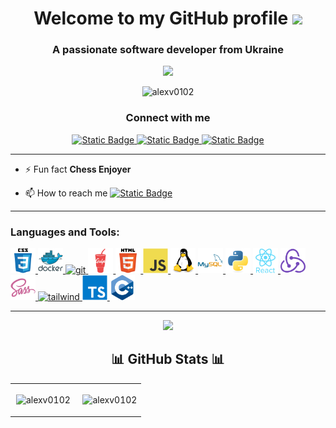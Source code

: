 <h1 align="center">Welcome to my GitHub profile   <img src="https://media.giphy.com/media/hvRJCLFzcasrR4ia7z/giphy.gif" width="30px"/></h1>
<h3 align="center">A passionate software developer from Ukraine</h3>
<p align="center"><img  src='https://media4.giphy.com/media/v1.Y2lkPTc5MGI3NjExMjhyM205ZWswZHNkZm43eTJ2MnI2bXUzMWo2eWJhOXNyZHB6NmMzMiZlcD12MV9pbnRlcm5hbF9naWZfYnlfaWQmY3Q9Zw/qgQUggAC3Pfv687qPC/giphy.gif'/></p>
<p align="center"> <img src="https://komarev.com/ghpvc/?username=alexv0102&label=Profile%20views&color=0e75b6&style=flat" alt="alexv0102" /> </p>


<h3 align="center">Connect with me</h3>
<div align="center">
  <a href='https://djinni.co/q/d87b6f12dd/'><img alt="Static Badge" src="https://img.shields.io/badge/Oleksandr%20Vasyliev-blue?style=flat&logo=django&link=https%3A%2F%2Fdjinni.co%2Fq%2Fd87b6f12dd%2F" > </a>
  <a href='https://dou.ua/users/alexv0102/' ><img alt="Static Badge" src="https://img.shields.io/badge/DOU-black?style=flat&logo=d&link=https%3A%2F%2Fdou.ua%2Fusers%2Falexv0102%2F"> </a> <a href='https://www.linkedin.com/in/oleksandr-v-0a6389244/' ><img alt="Static Badge" src="https://img.shields.io/badge/Oleksandr%20Vasyliev-blue?style=flat&logo=linkedin&link=https%3A%2F%2Fwww.linkedin.com%2Fin%2Foleksandr-v-0a6389244%2F"></a>
</div>


---

- ⚡ Fun fact **Chess Enjoyer**
  
- 📫 How to reach me <a href='https://www.linkedin.com/in/oleksandr-v-0a6389244/' ><img alt="Static Badge" src="https://img.shields.io/badge/Oleksandr%20Vasyliev-blue?style=flat&logo=linkedin&link=https%3A%2F%2Fwww.linkedin.com%2Fin%2Foleksandr-v-0a6389244%2F"></a>


<p align="left">
</p>

---

<h3 align="left">Languages and Tools:</h3>
<p align="left"> <a href="https://www.w3schools.com/css/" target="_blank" rel="noreferrer"> <img src="https://raw.githubusercontent.com/devicons/devicon/master/icons/css3/css3-original-wordmark.svg" alt="css3" width="40" height="40"/> </a> <a href="https://www.docker.com/" target="_blank" rel="noreferrer"> <img src="https://raw.githubusercontent.com/devicons/devicon/master/icons/docker/docker-original-wordmark.svg" alt="docker" width="40" height="40"/> <a href="https://git-scm.com/" target="_blank" rel="noreferrer"> <img src="https://www.vectorlogo.zone/logos/git-scm/git-scm-icon.svg" alt="git" width="40" height="40"/> </a> <a href="https://gulpjs.com" target="_blank" rel="noreferrer"> <img src="https://raw.githubusercontent.com/devicons/devicon/master/icons/gulp/gulp-plain.svg" alt="gulp" width="40" height="40"/> </a> <a href="https://www.w3.org/html/" target="_blank" rel="noreferrer"> <img src="https://raw.githubusercontent.com/devicons/devicon/master/icons/html5/html5-original-wordmark.svg" alt="html5" width="40" height="40"/> </a> <a href="https://developer.mozilla.org/en-US/docs/Web/JavaScript" target="_blank" rel="noreferrer"> <img src="https://raw.githubusercontent.com/devicons/devicon/master/icons/javascript/javascript-original.svg" alt="javascript" width="40" height="40"/> </a> <a href="https://www.linux.org/" target="_blank" rel="noreferrer"> <img src="https://raw.githubusercontent.com/devicons/devicon/master/icons/linux/linux-original.svg" alt="linux" width="40" height="40"/> </a> <a href="https://www.mysql.com/" target="_blank" rel="noreferrer"> <img src="https://raw.githubusercontent.com/devicons/devicon/master/icons/mysql/mysql-original-wordmark.svg" alt="mysql" width="40" height="40"/> </a> <a href="https://www.python.org" target="_blank" rel="noreferrer"> <img src="https://raw.githubusercontent.com/devicons/devicon/master/icons/python/python-original.svg" alt="python" width="40" height="40"/> </a> <a href="https://reactjs.org/" target="_blank" rel="noreferrer"> <img src="https://raw.githubusercontent.com/devicons/devicon/master/icons/react/react-original-wordmark.svg" alt="react" width="40" height="40"/> </a> <a href="https://redux.js.org" target="_blank" rel="noreferrer"> <img src="https://raw.githubusercontent.com/devicons/devicon/master/icons/redux/redux-original.svg" alt="redux" width="40" height="40"/> </a> <a href="https://sass-lang.com" target="_blank" rel="noreferrer"> <img src="https://raw.githubusercontent.com/devicons/devicon/master/icons/sass/sass-original.svg" alt="sass" width="40" height="40"/> </a> <a href="https://tailwindcss.com/" target="_blank" rel="noreferrer"> <img src="https://www.vectorlogo.zone/logos/tailwindcss/tailwindcss-icon.svg" alt="tailwind" width="40" height="40"/> </a> <a href="https://www.typescriptlang.org/" target="_blank" rel="noreferrer"> <img src="https://raw.githubusercontent.com/devicons/devicon/master/icons/typescript/typescript-original.svg" alt="typescript" width="40" height="40"/> </a>  <a href="https://www.w3schools.com/cpp/" target="_blank" rel="noreferrer"> <img src="https://raw.githubusercontent.com/devicons/devicon/master/icons/cplusplus/cplusplus-original.svg" alt="cplusplus" width="40" height="40"/> </a> </p>

---
   
<p align="center"><img  src="https://media4.giphy.com/media/U8RLgaGFiwXsZc8YUw/giphy.gif?cid=ecf05e47tyozo8rv7crd0o0rcww0vsjcqp58rlnbjhztb2td&ep=v1_gifs_related&rid=giphy.gif&ct=g"/></p>

<h2 align="center">📊 GitHub Stats 📊</h2>

<table width="100%" align="center">
  <tr>
    <td  align="center"  width="50%">
       <p ><img align="center" src="https://github-readme-stats.vercel.app/api/top-langs?username=alexv0102&show_icons=true&locale=en&layout=compact&theme=tokyonight" alt="alexv0102" /></p>
      </td>
    <td align="center" width="50%">
      <p   >&nbsp;<img align="center" src="https://github-readme-stats.vercel.app/api?username=alexv0102&show_icons=true&locale=en&theme=tokyonight"" alt="alexv0102" /></p>
    </td>
  </tr>
</table>
